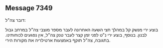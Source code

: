 ## Message 7349

דובר צה"ל:

בוצע ירי מנשק קל במהלך חצי השעה האחרונה לעבר מספר מוצבי צה"ל במרחב גבול לבנון. בנוסף, בוצע ירי נ"ט לפני זמן קצר לעבר טנק צה"ל, אין נפגעים לכוחותינו.
בתגובה, צה"ל תוקף באמצעות ארטילריה את מקורות הירי.

